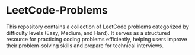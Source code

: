# LeetCode-Problems
This repository contains a collection of LeetCode problems categorized by difficulty levels (Easy, Medium, and Hard). It serves as a structured resource for practicing coding problems efficiently, helping users improve their problem-solving skills and prepare for technical interviews.
